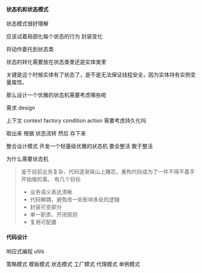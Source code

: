 #### 状态机和状态模式 

状态模式很好理解

应该试着局部化每个状态的行为  封装变化

将动作委托到状态类

状态的转化需要放在状态类里还是实体类里

关键是这个时候实体有了状态了，是不是无法保证线程安全，因为实体持有实例变量属性。

那么设计一个优雅的状态机需要考虑哪些呢


需求 design

上下文 context factory condition action 需要考虑持久化吗 

取出来 根据 状态流转 然后 存下来

整合设计模式 开发一个轻量级优雅的状态机 要会整活 敢于整活

为什么需要状态机
> 鉴于目前业务复杂，代码逐渐屎山上雕花，重构代码成为了一件不得不着手开始做的事。
> 有几个目标
> - 业务语义表达清晰
> - 代码解耦，避免改一处影响多处的逻辑
> - 封装可变部分
> - 单一职责、开闭原则
> - 复用可配置
> 
> 

#### 代码设计

响应式编程 utils

策略模式  模板模式  状态模式  工厂模式  代理模式  单例模式  